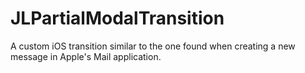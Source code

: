 # JLPartialModalTransition
A custom iOS transition similar to the one found when creating a new message in Apple's Mail application.
